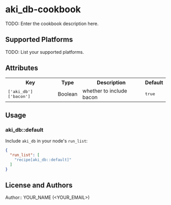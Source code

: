# aki_db-cookbook

TODO: Enter the cookbook description here.

## Supported Platforms

TODO: List your supported platforms.

## Attributes

<table>
  <tr>
    <th>Key</th>
    <th>Type</th>
    <th>Description</th>
    <th>Default</th>
  </tr>
  <tr>
    <td><tt>['aki_db']['bacon']</tt></td>
    <td>Boolean</td>
    <td>whether to include bacon</td>
    <td><tt>true</tt></td>
  </tr>
</table>

## Usage

### aki_db::default

Include `aki_db` in your node's `run_list`:

```json
{
  "run_list": [
    "recipe[aki_db::default]"
  ]
}
```

## License and Authors

Author:: YOUR_NAME (<YOUR_EMAIL>)
